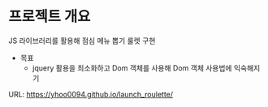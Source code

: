 # 프로젝트 개요

JS 라이브러리를 활용해 점심 메뉴 뽑기 룰렛 구현

* 목표
  * jquery 활용을 최소화하고 Dom 객체를 사용해 Dom 객체 사용법에 익숙해지기




URL: <a href="https://yhoo0094.github.io/launch_roulette/" target="_blank">https://yhoo0094.github.io/launch_roulette/</a>

